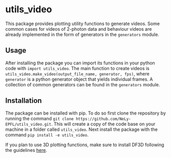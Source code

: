 utils_video
==============

This package provides plotting utility functions to generate videos.
Some common cases for videos of 2-photon data and behaviour videos are already
implemented in the form of generators in the `generators` module.

Usage
-----
After installing the package you can import its functions in your python code
with `import utils_video`. The main function to create videos is
`utils_video.make_video(output_file_name, generator, fps)`, where `generator`
is a python generator object that yields individual frames. A collection of
common generators can be found in the `generators` module.

Installation
------------
The package can be installed with pip. To do so first clone the repository by
running the command `git clone https://github.com/NeLy-EPFL/utils_video.git`.
This will create a copy of the code base on your machine in a folder called
`utils_video`.
Next install the package with the command `pip install -e utils_video`.

If you plan to use 3D plotting functions, make sure to install DF3D following the guidelines [here](https://github.com/NeLy-EPFL/DeepFly3D).
